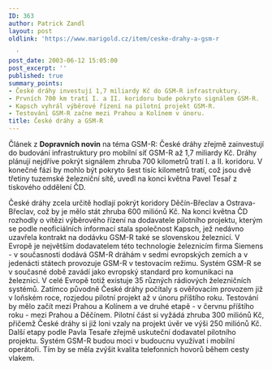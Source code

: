 ```yaml
---
ID: 363
author: Patrick Zandl
layout: post
oldlink: 'https://www.marigold.cz/item/ceske-drahy-a-gsm-r

  '
post_date: 2003-06-12 15:05:00
post_excerpt: ''
published: true
summary_points:
- České dráhy investují 1,7 miliardy Kč do GSM-R infrastruktury.
- Prvních 700 km tratí I. a II. koridoru bude pokryto signálem GSM-R.
- Kapsch vyhrál výběrové řízení na pilotní projekt GSM-R.
- Testování GSM-R začne mezi Prahou a Kolínem v únoru.
title: České dráhy a GSM-R
---
```


Článek z <STRONG>Dopravních novin</STRONG> na téma GSM-R: České dráhy zřejmě zainvestují do budování infrastruktury pro mobilní síť GSM-R až 1,7 miliardy Kč. Dráhy plánují nejdříve pokrýt signálem zhruba 700 kilometrů tratí I. a II. koridoru. V konečné fázi by mohlo být pokryto šest tisíc kilometrů tratí, což jsou dvě třetiny tuzemské železniční sítě, uvedl na konci května Pavel Tesař z tiskového oddělení ČD.
<p>
České dráhy zcela určitě hodlají pokrýt koridory Děčín-Břeclav a Ostrava-Břeclav, což by je mělo stát zhruba 600 miliónů Kč. Na konci května ČD rozhodly o vítězi výběrového řízení na dodavatele pilotního projektu, kterým se podle neoficiálních informací stala společnost Kapsch, jež nedávno uzavřela kontrakt na dodávku GSM-R také se slovenskou železnicí. V Evropě je největším dodavatelem této technologie železnicím firma Siemens - v současnosti dodává GSM-R dráhám v sedmi evropských zemích a v jedenácti státech provozuje GSM-R v testovacím režimu. Systém GSM-R se v současné době zavádí jako evropský standard pro komunikaci na železnici. V celé Evropě totiž existuje 35 různých rádiových železničních systémů. Zatímco původně České dráhy počítaly s ověřovacím provozem již v loňském roce, rozjedou pilotní projekt až v únoru příštího roku. Testování by mělo začít mezi Prahou a Kolínem a ve druhé etapě - v červnu příštího roku - mezi Prahou a Děčínem. Pilotní část si vyžádá zhruba 300 miliónů Kč, přičemž České dráhy si již loni vzaly na projekt úvěr ve výši 250 miliónů Kč. Další etapy podle Pavla Tesaře zřejmě uskuteční dodavatel pilotního projektu. Systém GSM-R budou moci v budoucnu využívat i mobilní operátoři. Tím by se měla zvýšit kvalita telefonních hovorů během cesty vlakem. </p>